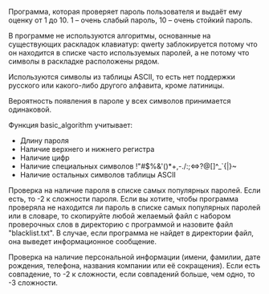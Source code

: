 Программа, которая проверяет пароль пользователя и выдаёт ему оценку от 1 до 10. 1 – очень слабый пароль, 10 – очень стойкий пароль.

В программе не используются алгоритмы, основанные на существующих раскладок клавиатур: 
qwerty заблокируется потому что он находится в списке часто используемых паролей, а не потому что символы в раскладке расположены рядом.

Используются символы из таблицы ASCII, то есть нет поддержки русского или какого-либо другого алфавита, кроме латиницы.

Вероятность появления в пароле у всех символов принимается одинаковой.

Функция basic_algorithm учитывает:
- Длину пароля
- Наличие верхнего и нижнего регистра
- Наличие цифр
- Наличие специальных символов !"#$%&'()*+,-./:;<=>?@[\]^_`{|}~
- Наличие остальных символов таблицы ASCII

Проверка на наличие пароля в списке самых популярных паролей. Если есть, то -2 к сложности пароля.
Если вы хотите, чтобы программа проверяла не находится ли пароль в списке самых популярных паролей или в словаре, то скопируйте любой желаемый файл с набором проверочных слов в директорию с программой и назовите файл "blacklist.txt".
В случае, если программа не найдет в директории файл, она выведет информационное сообщение.

Проверка на наличие персональной информации (имени, фамилии, дате рождения, телефона, названия компании или её сокращения). Если есть совпадение, то -2 к сложности, если совпадений больше, чем одно, то -3 сложности.
